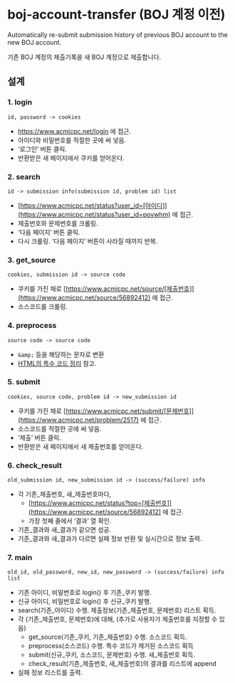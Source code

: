 # boj-account-transfer (BOJ 계정 이전)
Automatically re-submit submission history of previous BOJ account to the new BOJ account.

기존 BOJ 계정의 제출기록을 새 BOJ 계정으로 제출합니다.

## 설계
### 1. login
`id, password -> cookies`
+ <https://www.acmicpc.net/login> 에 접근.
+ 아이디와 비밀번호를 적절한 곳에 써 넣음.
+ ‘로그인’ 버튼 클릭.
+ 반환받은 새 페이지에서 쿠키를 얻어온다.

### 2. search
`id -> submission info(submission id, problem id) list`
+ [https://www.acmicpc.net/status?user_id=[아이디]](https://www.acmicpc.net/status?user_id=povwhm) 에 접근.
+ 제출번호와 문제번호를 크롤링.
+ ‘다음 페이지’ 버튼 클릭.
+ 다시 크롤링. ‘다음 페이지’ 버튼이 사라질 때까지 반복.
  
### 3. get_source
`cookies, submission id -> source code`
+ 쿠키를 가진 채로 [https://www.acmicpc.net/source/[제출번호]](https://www.acmicpc.net/source/56892412) 에 접근.
+ 소스코드를 크롤링.

### 4. preprocess
`source code -> source code`
+ `&amp;` 등을 해당하는 문자로 변환
+ [HTML의 특수 코드 정리](https://ooz.co.kr/199) 참고.

### 5. submit
`cookies, source code, problem id -> new_submission id`
+ 쿠키를 가진 채로 [https://www.acmicpc.net/submit/[문제번호]](https://www.acmicpc.net/problem/2517) 에 접근.
+ 소스코드를 적절한 곳에 써 넣음.
+ ‘제출’ 버튼 클릭.
+ 반환받은 새 페이지에서 새 제출번호를 얻어온다.

### 6. check_result
`old_submission id, new_submission id -> (success/failure) info`
+ 각 기존_제출번호, 새_제출번호마다,
  + [https://www.acmicpc.net/status?top=[제출번호]](https://www.acmicpc.net/source/56892412) 에 접근.
  + 가장 첫째 줄에서 ‘결과’ 열 확인.
+ 기존_결과와 새_결과가 같으면 성공.
+ 기존_결과와 새_결과가 다르면 실패 정보 반환 및 실시간으로 정보 출력.

### 7. main
`old_id, old_password, new_id, new_password -> (success/failure) info list`
+ 기존 아이디, 비밀번호로 login() 후 기존_쿠키 발행.
+ 신규 아이디, 비밀번호로 login() 후 신규_쿠키 발행.
+ search(기존_아이디) 수행. 제출정보(기존_제출번호, 문제번호) 리스트 획득.
+ 각 (기존_제출번호, 문제번호)에 대해, (추가로 사용자가 제출번호를 지정할 수 있음)
  + get_source(기존_쿠키, 기존_제출번호) 수행. 소스코드 획득.
  + preprocess(소스코드) 수행. 특수 코드가 제거된 소스코드 획득
  + submit(신규_쿠키, 소스코드, 문제번호) 수행. 새_제출번호 획득.
  + check_result(기존_제출번호, 새_제출번호)의 결과를 리스트에 append
+ 실패 정보 리스트를 출력.

